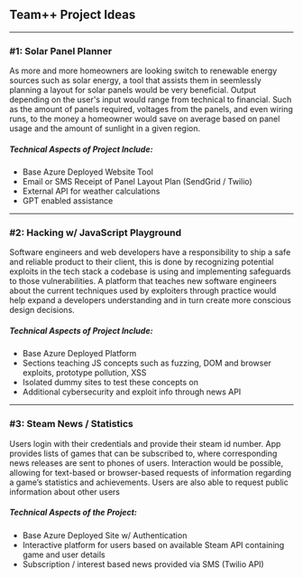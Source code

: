 ## Team++ Project Ideas

___

### #1: Solar Panel Planner
As more and more homeowners are looking switch to renewable energy sources such as solar energy, a tool that assists them in seemlessly planning a layout for solar panels would be very beneficial. Output depending on the user's input would range from technical to financial. Such as the amount of panels required, voltages from the panels, and even wiring runs, to the money a homeowner would save on average based on panel usage and the amount of sunlight in a given region.

##### Technical Aspects of Project Include: 
* Base Azure Deployed Website Tool
* Email or SMS Receipt of Panel Layout Plan (SendGrid / Twilio)
* External API for weather calculations
* GPT enabled assistance

___

### #2: Hacking w/ JavaScript Playground
Software engineers and web developers have a responsibility to ship a safe and reliable product to their client, this is done by recognizing potential exploits in the tech stack a codebase is using and implementing safeguards to those vulnerabilities. A platform that teaches new software engineers about the current techniques used by exploiters through practice would help expand a developers understanding and in turn create more conscious design decisions.

##### Technical Aspects of Project Include:
* Base Azure Deployed Platform
* Sections teaching JS concepts such as fuzzing, DOM and browser exploits, prototype pollution, XSS
* Isolated dummy sites to test these concepts on
* Additional cybersecurity and exploit info through news API

___

### #3: Steam News / Statistics
Users login with their credentials and provide their steam id number. App provides lists of games that can be subscribed to, where corresponding  news releases are sent to phones of users. Interaction would be possible, allowing for text-based or browser-based requests of information regarding a game’s statistics and achievements. Users are also able to request public information about other users

##### Technical Aspects of the Project:
* Base Azure Deployed Site w/ Authentication
* Interactive platform for users based on available Steam API containing game and user details
* Subscription / interest based news provided via SMS (Twilio API)


